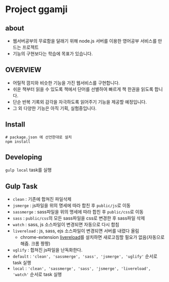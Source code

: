 # Project ggamji
## about
- 웹서버공부의 무료함을 달래기 위해 node.js 서버를 이용한 영어공부 서비스를 만드는 프로젝트
- 기능의 구현보다는 학습에 목표가 있습니다.

## OVERVIEW
- 어릴적 깜지와 비슷한 기능을 가진 웹서비스를 구현합니다.
- 쉬운 책부터 읽을 수 있도록 책에서 단어를 선별하여 빠르게 책 한권을 읽도록 합니다.
- 단순 반복 기록외 감각을 자극하도록 읽어주기 기능을 제공할 예정입니다.
- 그 외 다양한 기능은 아직 기획, 실험중입니다.

## Install
```shell
# package.json 에 선언한대로 설치
npm install
```

## Developing
`gulp local` task를 실행

## Gulp Task
- `clean` : 기존에 합쳐진 파일삭제
- `jsmerge` : js파일을 위의 명세에 따라 합친 후 `public/js`로 이동
- `sassmerge` : sass파일을 위의 명세에 따라 합친 후 `public/css`로 이동
- `sass` : `public/css`의 모든 sass파일을 css로 변경한 후 sass파일 삭제
- `watch` : sass, js 소스파일이 변경되면 자동으로 다시 합침
- `livereload` : js, sass, ejs 소스파일이 변경되면 서버를 내렸다 올림
  - chrome-extension [livereload](https://chrome.google.com/webstore/detail/livereload/jnihajbhpnppcggbcgedagnkighmdlei)를 설치하면 새로고침할 필요가 없음(자동으로 해줌. 크롬 짱짱)
- `uglify` : 합쳐진 js파일을 난독화한다.
- `default` : `'clean', 'sassmerge', 'sass', 'jsmerge', 'uglify'` 순서로 task 실행
- `local` : `'clean', 'sassmerge', 'sass', 'jsmerge', 'livereload', 'watch'` 순서로 task 실행
